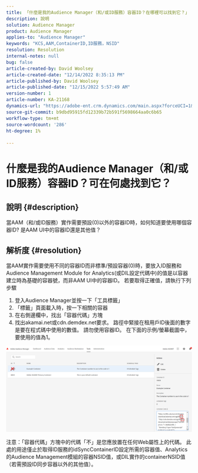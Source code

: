 ```yaml
---
title: 「什麼是我的Audience Manager（和/或ID服務）容器ID？在哪裡可以找到它？」
description: 說明
solution: Audience Manager
product: Audience Manager
applies-to: "Audience Manager"
keywords: "KCS,AAM,ContainerID,ID服務，NSID"
resolution: Resolution
internal-notes: null
bug: false
article-created-by: David Woolsey
article-created-date: "12/14/2022 8:35:13 PM"
article-published-by: David Woolsey
article-published-date: "12/15/2022 5:57:49 AM"
version-number: 1
article-number: KA-21168
dynamics-url: "https://adobe-ent.crm.dynamics.com/main.aspx?forceUCI=1&pagetype=entityrecord&etn=knowledgearticle&id=14ebc5cb-ee7b-ed11-81ac-6045bd006a22"
source-git-commit: b9dbd95915fd12339b72b591f5698664aa0c6b65
workflow-type: tm+mt
source-wordcount: '286'
ht-degree: 1%

---
```


# 什麼是我的Audience Manager（和/或ID服務）容器ID？可在何處找到它？

## 說明 {#description}


當AAM（和/或ID服務）實作需要預設(0)以外的容器ID時，如何知道要使用哪個容器ID? 是AAM UI中的容器ID還是其他值？


## 解析度 {#resolution}


當AAM實作需要使用不同的容器ID而非標準/預設容器(0)時，要放入ID服務和Audience Management Module for Analytics(或DIL設定代碼中)的值是以容器建立時為基礎的容器號，而非AAM UI中的容器ID。 若要取得正確值，請執行下列步驟

1. 登入Audience Manager並按一下「工具標籤」
2. 「標籤」頁面載入時，按一下相關的容器
3. 在右側邊欄中，找出「容器代碼」方塊
4. 找出akamai.net或cdn.demdex.net要求。 路徑中緊接在租用戶ID後面的數字是要在程式碼中使用的數值。 請勿使用容器ID。 在下面的示例/螢幕截圖中，要使用的值為1。


![](assets/4768ad75-347c-ed11-81ac-6045bd006a22.png)

注意：「容器代碼」方塊中的代碼「不」是您應放置在任何Web屬性上的代碼。 此處的用途僅止於取得ID服務的idSyncContainerID設定所需的容器值、Analytics的Audience Management模組的容器NSID值，或DIL實作的containerNSID值（若需預設ID同步容器以外的其他值）。


